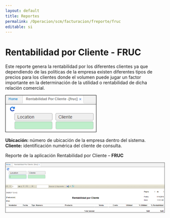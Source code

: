 ```yaml
---
layout: default
title: Reportes
permalink: /Operacion/scm/facturacion/freporte/fruc
editable: si
---
```


# Rentabilidad por Cliente - FRUC

Este reporte genera la rentabilidad por los diferentes clientes ya que dependiendo de las políticas de la empresa existen diferentes tipos de precios para los clientes donde el volumen puede jugar un factor importante en la determinación de la utilidad o rentabilidad de dicha relación comercial.

![](fruc.png)

**Ubicación:** número de ubicación de la empresa dentro del sistema.  
**Cliente:** identificación numérica del cliente de consulta.  

Reporte de la aplicación Rentabilidad por Cliente – **FRUC**

![](fruc2.png)


